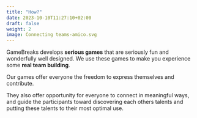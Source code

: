 ```yaml
---
title: "How?"
date: 2023-10-10T11:27:10+02:00
draft: false
weight: 2
image: Connecting teams-amico.svg
---
```


GameBreaks develops **serious games** that are seriously fun and wonderfully well designed. We use these games to make you experience some **real team building**.

Our games offer everyone the freedom to express themselves and contribute.

They also offer opportunity for everyone to connect in meaningful ways, and guide the participants toward discovering each others talents and putting these talents to their most optimal use.


